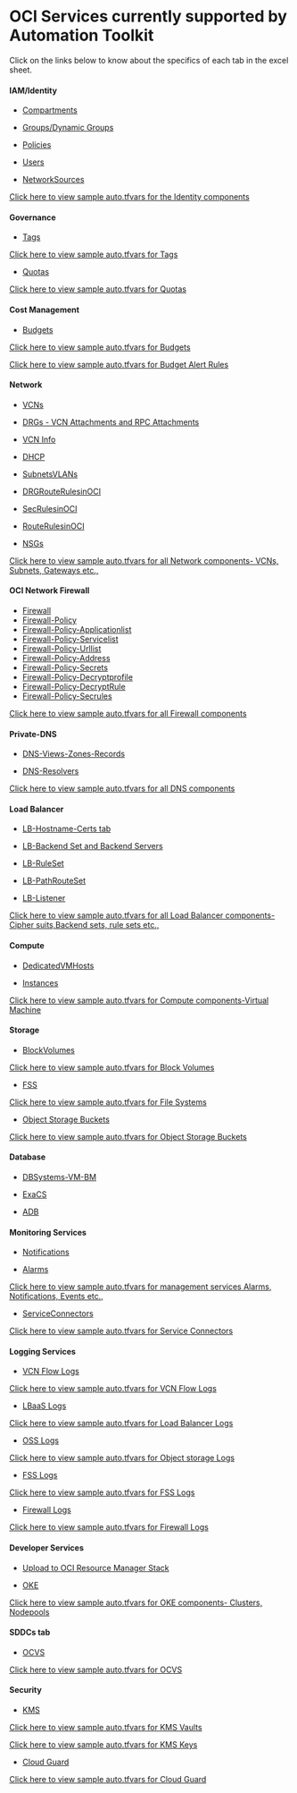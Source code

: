 
# OCI Services currently supported by Automation Toolkit

Click on the links below to know about the specifics of each tab in the excel sheet.

#### IAM/Identity

 - [Compartments](tabs.md#compartments-tab)

 - [Groups/Dynamic Groups](tabs.md#groups-tab)
  
 - [Policies](tabs.md#policies-tab)

 - [Users](tabs.md#users-tab)

 - [NetworkSources](tabs.md#network-sources-tab)

<a href="../terraform/identity"> Click here to view sample auto.tfvars for the Identity components</a> 
	


#### Governance

 - [Tags](tabs.md#tags-tab)

<a href="../terraform/governance/#1-tag-namespaces">Click here to view sample auto.tfvars for Tags</a> 

 - [Quotas](tabs.md#quotas-tab)

<a href="../terraform/governance/#4-quotas">Click here to view sample auto.tfvars for Quotas </a>


#### Cost Management

- [Budgets](tabs.md#budgets-tab)

<a href="../terraform/costmanagement/#budgets">Click here to view sample auto.tfvars for Budgets </a> 
   
<a href="../terraform/costmanagement/#budget-alert-rules">Click here to view sample auto.tfvars for Budget Alert Rules</a>



#### Network
  
 - [VCNs](tabs.md#a-vcns-tab)
  
 - [DRGs - VCN Attachments and RPC Attachments](tabs.md#b-drgs-tab)
  
 - [VCN Info](tabs.md#c-vcn-info-tab)
  
 - [DHCP](tabs.md#d-dhcp-tab)
  
 - [SubnetsVLANs](tabs.md#e-subnetsvlans-tab)
 
 - [DRGRouteRulesinOCI](tabs.md#f-rules)

 - [SecRulesinOCI](tabs.md#f-rules)

 - [RouteRulesinOCI](tabs.md#f-rules)

 - [NSGs](tabs.md#g-nsgs)
 
  

<a href="../terraform/network">Click here to view sample auto.tfvars for all Network components- VCNs, Subnets, Gateways etc.,</a> 

#### OCI Network Firewall

 - [Firewall](tabs.md#firewall-tabs)
 - [Firewall-Policy](tabs.md#firewall-tabs)
 - [Firewall-Policy-Applicationlist](tabs.md#firewall-tabs)
 - [Firewall-Policy-Servicelist](tabs.md#firewall-tabs)
 - [Firewall-Policy-Urllist](tabs.md#firewall-tabs)
 - [Firewall-Policy-Address](tabs.md#firewall-tabs)
 - [Firewall-Policy-Secrets](tabs.md#firewall-tabs)
 - [Firewall-Policy-Decryptprofile](tabs.md#firewall-tabs)
 - [Firewall-Policy-DecryptRule](tabs.md#firewall-tabs)
 - [Firewall-Policy-Secrules](tabs.md#firewall-tabs)

<a href="../terraform/firewall">Click here to view sample auto.tfvars for all Firewall components</a>    

#### Private-DNS
  
 - [DNS-Views-Zones-Records](tabs.md#dns-views-zones-records-tab)
  
 - [DNS-Resolvers](tabs.md#dns-resolvers-tab)
  

<a href="../terraform/dns">Click here to view sample auto.tfvars for all DNS components </a> 

#### Load Balancer

 - [LB-Hostname-Certs tab](tabs.md#lb-hostname-certs-tab)
 
 - [LB-Backend Set and Backend Servers](tabs.md#lb-backend-set-and-backend-servers-tab)
 
 - [LB-RuleSet](tabs.md#lb-ruleset-tab)
 
 - [LB-PathRouteSet](tabs.md#lb-path-route-set-tab)
 
 - [LB-Listener](tabs.md#lb-listeners-tab)

<a href="../terraform/loadbalancer">Click here to view sample auto.tfvars for all Load Balancer components- Cipher suits,Backend sets, rule sets etc.,</a>


#### Compute
 
 - [DedicatedVMHosts](tabs.md#dedicatedvmhosts-tab)
 
 - [Instances](tabs.md#instances-tab)

<a href="../terraform/compute">Click here to view sample auto.tfvars for Compute components-Virtual Machine</a> 

 
#### Storage
 
 - [BlockVolumes](tabs.md#blockvolumes-tab)
 
 <a href="../terraform/storage#block-volumes">Click here to view sample auto.tfvars for Block Volumes </a> 

 - [FSS](tabs.md#fss-tab)

 <a href="../terraform/storage#fss">Click here to view sample auto.tfvars for File Systems </a> 
 
 - [Object Storage Buckets](tabs.md#buckets-tab)
 
 <a href="../terraform/storage#buckets">Click here to view sample auto.tfvars for Object Storage Buckets</a> 
 

#### Database
 - [DBSystems-VM-BM](tabs.md#dbsystems-vm-bm-tab)
 
 - [ExaCS](tabs.md#exacs)
 
 - [ADB](tabs.md#adb-tab)
 
 
#### Monitoring Services
 
 - [Notifications](tabs.md#notifications-tab)
 
 - [Alarms](tabs.md#alarms-tab)

<a href="../terraform/managementservices">Click here to view sample auto.tfvars for management services Alarms, Notifications, Events etc.,</a> 
 
 - [ServiceConnectors](tabs.md#serviceconnectors-tab) 


<a href="../terraform/sch">Click here to view sample auto.tfvars for Service Connectors</a> 

 
#### Logging Services
 
 - [VCN Flow Logs]( tabs.md#vcn-flow-logs)

<a href="../terraform/logging#vcn-flow-logs">Click here to view sample auto.tfvars for VCN Flow Logs </a> 

 - [LBaaS Logs]( tabs.md#lbaas-logs)

<a href="../terraform/logging#load-balancer-logs">Click here to view sample auto.tfvars for Load Balancer Logs </a> 

 - [OSS Logs]( tabs.md#oss-logs)

<a href="../terraform/logging#object-storage-logs">Click here to view sample auto.tfvars for Object storage Logs </a> 
 
 - [FSS Logs]( tabs.md#fss-logs)
  
<a href="../terraform/logging#nfs-logs">Click here to view sample auto.tfvars for FSS Logs </a> 

 - [Firewall Logs]( tabs.md#firewall-logs)

<a href="../terraform/logging#firewall-logs">Click here to view sample auto.tfvars for Firewall Logs </a> 


#### Developer Services
 - [Upload to OCI Resource Manager Stack](../resource-manager-upload)
 
 - [OKE]( tabs.md#oke-tab)

<a href="../terraform/oke">Click here to view sample auto.tfvars for OKE components- Clusters, Nodepools</a> 


#### SDDCs tab
 
 - [OCVS]( tabs.md#sddcs-tab)
   
<a href="../terraform/sddc">Click here to view sample auto.tfvars for OCVS </a> 


#### Security

- [KMS](tabs.md#kms-tab)

<a href="../terraform/security/#1vaults">Click here to view sample auto.tfvars for KMS Vaults </a> 

<a href="../terraform/security/#2keys">Click here to view sample auto.tfvars for KMS Keys </a> 


- [Cloud Guard](tabs.md#cloud-guard)

<a href="../terraform/security/#cloud-guard">Click here to view sample auto.tfvars for Cloud Guard </a> 


